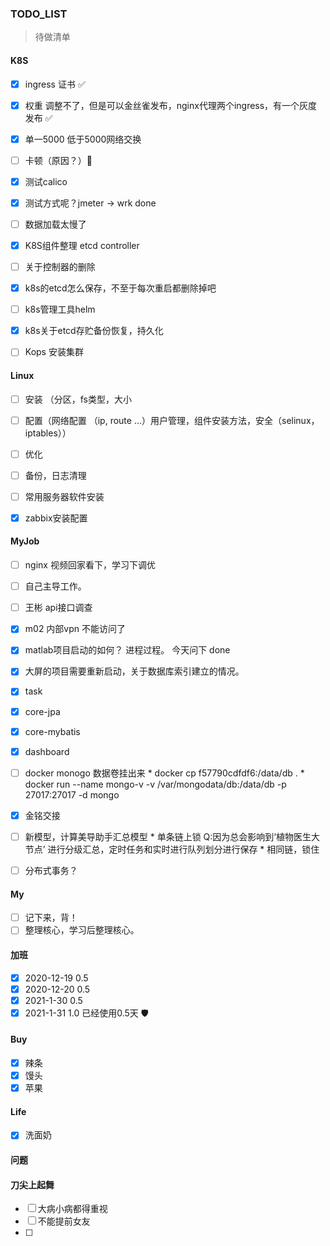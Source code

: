 ### TODO_LIST
> 待做清单

#### K8S
- [x] ingress 证书 :white_check_mark:
- [x] 权重 调整不了，但是可以金丝雀发布，nginx代理两个ingress，有一个灰度发布 :white_check_mark:
- [x] 单一5000 低于5000网络交换
- [ ] 卡顿（原因？）:thinking:
- [x] 测试calico
- [x] 测试方式呢？jmeter -> wrk done
- [ ] 数据加载太慢了
- [x] K8S组件整理 etcd controller
- [ ] 关于控制器的删除
- [x] k8s的etcd怎么保存，不至于每次重启都删除掉吧  
- [ ] k8s管理工具helm
- [x] k8s关于etcd存贮备份恢复，持久化
- [ ] Kops 安装集群


#### Linux
- [ ] 安装 （分区，fs类型，大小
- [ ] 配置（网络配置 （ip, route ...）用户管理，组件安装方法，安全（selinux，iptables））
- [ ] 优化
- [ ] 备份，日志清理
- [ ] 常用服务器软件安装 
- [x] zabbix安装配置



#### MyJob
- [ ] nginx 视频回家看下，学习下调优
- [ ] 自己主导工作。
- [ ] 王彬 api接口调查
- [x] m02 内部vpn 不能访问了
- [x] matlab项目启动的如何？ 进程过程。 今天问下 done
- [x] 大屏的项目需要重新启动，关于数据库索引建立的情况。
- [x] task 
- [x] core-jpa
- [x] core-mybatis
- [x] dashboard
- [ ] docker monogo 数据卷挂出来
      * docker cp f57790cdfdf6:/data/db .
      * docker run --name mongo-v -v /var/mongodata/db:/data/db -p 27017:27017 -d mongo
- [x] 金铭交接
- [ ] 新模型，计算美导助手汇总模型
      * 单条链上锁 Q:因为总会影响到‘植物医生大节点’ 进行分级汇总，定时任务和实时进行队列划分进行保存
      * 相同链，锁住
- [ ] 分布式事务？




#### My
- [ ] 记下来，背！
- [ ] 整理核心，学习后整理核心。

#### 加班
- [x] 2020-12-19 0.5
- [x] 2020-12-20 0.5
- [x] 2021-1-30 0.5
- [x] 2021-1-31 1.0 已经使用0.5天 :shield:

#### Buy
- [x] 辣条
- [x] 馒头
- [x] 苹果

#### Life
- [x] 洗面奶

#### 问题


#### 刀尖上起舞
- [ ] 大病小病都得重视
- [ ] 不能提前女友
- [ ] 